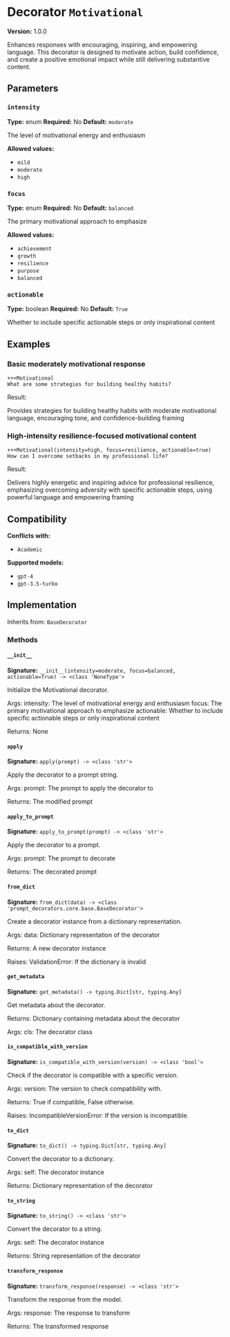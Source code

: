 # Decorator `Motivational`

**Version:** 1.0.0

Enhances responses with encouraging, inspiring, and empowering language. This decorator is designed to motivate action, build confidence, and create a positive emotional impact while still delivering substantive content.

## Parameters

### `intensity`

**Type:** enum
**Required:** No
**Default:** `moderate`

The level of motivational energy and enthusiasm

**Allowed values:**

- `mild`
- `moderate`
- `high`

### `focus`

**Type:** enum
**Required:** No
**Default:** `balanced`

The primary motivational approach to emphasize

**Allowed values:**

- `achievement`
- `growth`
- `resilience`
- `purpose`
- `balanced`

### `actionable`

**Type:** boolean
**Required:** No
**Default:** `True`

Whether to include specific actionable steps or only inspirational content

## Examples

### Basic moderately motivational response

```
+++Motivational
What are some strategies for building healthy habits?
```

Result:

Provides strategies for building healthy habits with moderate motivational language, encouraging tone, and confidence-building framing

### High-intensity resilience-focused motivational content

```
+++Motivational(intensity=high, focus=resilience, actionable=true)
How can I overcome setbacks in my professional life?
```

Result:

Delivers highly energetic and inspiring advice for professional resilience, emphasizing overcoming adversity with specific actionable steps, using powerful language and empowering framing

## Compatibility

**Conflicts with:**

- `Academic`

**Supported models:**

- `gpt-4`
- `gpt-3.5-turbo`

## Implementation

Inherits from: `BaseDecorator`

### Methods

#### `__init__`

**Signature:** `__init__(intensity=moderate, focus=balanced, actionable=True) -> <class 'NoneType'>`

Initialize the Motivational decorator.

Args:
    intensity: The level of motivational energy and enthusiasm
    focus: The primary motivational approach to emphasize
    actionable: Whether to include specific actionable steps or only inspirational content


Returns:
    None

#### `apply`

**Signature:** `apply(prompt) -> <class 'str'>`

Apply the decorator to a prompt string.

Args:
    prompt: The prompt to apply the decorator to


Returns:
    The modified prompt

#### `apply_to_prompt`

**Signature:** `apply_to_prompt(prompt) -> <class 'str'>`

Apply the decorator to a prompt.

Args:
    prompt: The prompt to decorate

Returns:
    The decorated prompt

#### `from_dict`

**Signature:** `from_dict(data) -> <class 'prompt_decorators.core.base.BaseDecorator'>`

Create a decorator instance from a dictionary representation.

Args:
    data: Dictionary representation of the decorator

Returns:
    A new decorator instance

Raises:
    ValidationError: If the dictionary is invalid

#### `get_metadata`

**Signature:** `get_metadata() -> typing.Dict[str, typing.Any]`

Get metadata about the decorator.

Returns:
    Dictionary containing metadata about the decorator


Args:
    cls: The decorator class

#### `is_compatible_with_version`

**Signature:** `is_compatible_with_version(version) -> <class 'bool'>`

Check if the decorator is compatible with a specific version.

Args:
    version: The version to check compatibility with.


Returns:
    True if compatible, False otherwise.


Raises:
    IncompatibleVersionError: If the version is incompatible.

#### `to_dict`

**Signature:** `to_dict() -> typing.Dict[str, typing.Any]`

Convert the decorator to a dictionary.

Args:
    self: The decorator instance

Returns:
    Dictionary representation of the decorator

#### `to_string`

**Signature:** `to_string() -> <class 'str'>`

Convert the decorator to a string.

Args:
    self: The decorator instance

Returns:
    String representation of the decorator

#### `transform_response`

**Signature:** `transform_response(response) -> <class 'str'>`

Transform the response from the model.

Args:
    response: The response to transform

Returns:
    The transformed response
